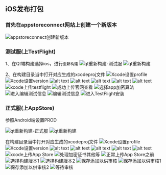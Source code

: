 ## iOS发布打包

### 首先在appstoreconnect网站上创建一个新版本
![appstoreconnect创建新版本](../img/image-app-1.png)

### 测试服(上TestFlight)

1、在Qt端构建选择ios，进行`重新构建`
![qt重新构建-测试服](../img/image-distribute-1.png)
![qt重新构建](../img/image-distribute-ios-13.png)

2、在构建目录当中打开对应生成的xcodeproj文件
![Xcode设置profile](../img/image-distribute-2.png)
![Xcode设置version](../img/image-distribute-ios-14.png)
![alt text](../img/image-29.png)
![alt text](../img/image-31.png)
![alt text](../img/image-33.png)
![alt text](../img/image-32.png)
![alt text](../img/image-34.png)
![xcode上传testflight](../img/image-distribute-4.png)
![成功上传官网查看](../img/image-distribute-ios-7.png)
![选择app加密算法](../img/image-distribute-ios-8.png)
![进入编辑测试信息](../img/image-distribute-ios-9.png)
![编辑测试信息](../img/image-distribute-ios-10.png)
![进入TestFlight安装](../img/image-distribute-ios-11.png)

### 正式服(上AppStore)
参照Android端设置PROD

![qt重新构建-正式服](../img/image-distribute-ios-12.png)
![qt重新构建](../img/image-distribute-ios-13.png)

在构建目录当中打开对应生成的xcodeproj文件
![Xcode设置profile](../img/image-distribute-2.png)
![Xcode设置version](../img/image-distribute-ios-14.png)
![alt text](../img/image-29.png)
![alt text](../img/image-31.png)
![alt text](../img/image-33.png)
![alt text](../img/image-32.png)
![alt text](../img/image-34.png)
![xcode上传App Store](../img/image-distribute-ios-15.png)
![处理加密证书其他等](../img/image-distribute-ios-16.png)
![正常上传App Store之前](../img/image-distribute-ios-17.png)
![选择构建版本1](../img/image-distribute-ios-18.png)
![选择构建版本2](../img/image-distribute-ios-19.png)
![保存添加以供审核](../img/image-distribute-ios-20.png)
![保存添加以供审核1](../img/image-distribute-ios-21.png)
![保存添加以供审核2](../img/image-distribute-ios-22.png)
![等待审核](../img/image-distribute-ios-23.png)